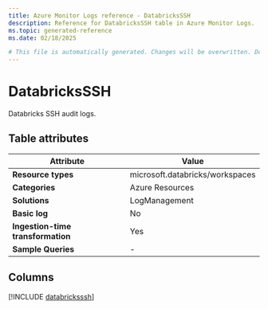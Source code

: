 ```yaml
---
title: Azure Monitor Logs reference - DatabricksSSH
description: Reference for DatabricksSSH table in Azure Monitor Logs.
ms.topic: generated-reference
ms.date: 02/18/2025

# This file is automatically generated. Changes will be overwritten. Do not change this file directly.
---
```


# DatabricksSSH

Databricks SSH audit logs.


## Table attributes

|Attribute|Value|
|---|---|
|**Resource types**|microsoft.databricks/workspaces|
|**Categories**|Azure Resources|
|**Solutions**| LogManagement|
|**Basic log**|No|
|**Ingestion-time transformation**|Yes|
|**Sample Queries**|-|



## Columns
  
[!INCLUDE [databricksssh](~/reusable-content/ce-skilling/azure/includes/azure-monitor/reference/tables/databricksssh-include.md)]
